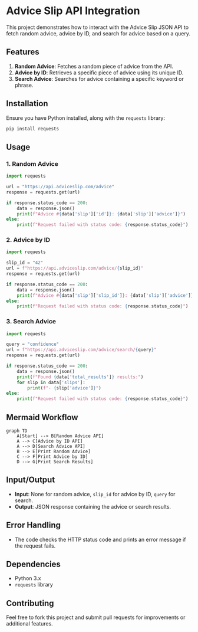 # Advice Slip API Integration

This project demonstrates how to interact with the Advice Slip JSON API to fetch random advice, advice by ID, and search for advice based on a query.

## Features

1. **Random Advice**: Fetches a random piece of advice from the API.
2. **Advice by ID**: Retrieves a specific piece of advice using its unique ID.
3. **Search Advice**: Searches for advice containing a specific keyword or phrase.

## Installation

Ensure you have Python installed, along with the `requests` library:
```bash
pip install requests
```

## Usage

### 1. Random Advice
```python
import requests

url = "https://api.adviceslip.com/advice"
response = requests.get(url)

if response.status_code == 200:
    data = response.json()
    print(f"Advice #{data['slip']['id']}: {data['slip']['advice']}")
else:
    print(f"Request failed with status code: {response.status_code}")
```

### 2. Advice by ID
```python
import requests

slip_id = "42"
url = f"https://api.adviceslip.com/advice/{slip_id}"
response = requests.get(url)

if response.status_code == 200:
    data = response.json()
    print(f"Advice #{data['slip']['slip_id']}: {data['slip']['advice']}")
else:
    print(f"Request failed with status code: {response.status_code}")
```

### 3. Search Advice
```python
import requests

query = "confidence"
url = f"https://api.adviceslip.com/advice/search/{query}"
response = requests.get(url)

if response.status_code == 200:
    data = response.json()
    print(f"Found {data['total_results']} results:")
    for slip in data['slips']:
        print(f"- {slip['advice']}")
else:
    print(f"Request failed with status code: {response.status_code}")
```

## Mermaid Workflow

```mermaid
graph TD
    A[Start] --> B[Random Advice API]
    A --> C[Advice by ID API]
    A --> D[Search Advice API]
    B --> E[Print Random Advice]
    C --> F[Print Advice by ID]
    D --> G[Print Search Results]
```

## Input/Output

- **Input**: None for random advice, `slip_id` for advice by ID, `query` for search.
- **Output**: JSON response containing the advice or search results.

## Error Handling

- The code checks the HTTP status code and prints an error message if the request fails.

## Dependencies

- Python 3.x
- `requests` library

## Contributing

Feel free to fork this project and submit pull requests for improvements or additional features.